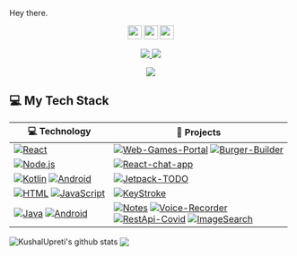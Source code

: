 Hey there.

<p align="center"><a href="https://www.facebook.com/kushal023/"><img src="https://img.shields.io/badge/facebook-%231DA1F2.svg?&style=for-the-badge&logo=facebook&logoColor=blue" height=25></a> <a href="https://www.linkedin.com/in/kushal-upreti-55240912a/"><img src="https://img.shields.io/badge/linkedin-%230077B5.svg?&style=for-the-badge&logo=linkedin&logoColor=white" height=25></a> <a href="https://www.instagram.com/kushal_u101/"><img src="https://img.shields.io/badge/instagram-%23E4405F.svg?&style=for-the-badge&logo=instagram&logoColor=white" height=25></a> 
</p>

<p align=center>
  <a href="https://github.com/KushalUpreti">
    <img src="https://badges.pufler.dev/visits/KushalUpreti/KushalUpreti?style=flat-square&color=black&logo=github">
  </a>
  <a href="https://github.com/KushalUpreti?tab=repositories">
    <img src="https://badges.pufler.dev/repos/KushalUpreti?style=flat-square&color=black&logo=github">
  </a>
</p>
<p align="center">
<a href="https://github.com/KushalUpreti?tab=repositories"><img src="https://img.shields.io/github/followers/KushalUpreti?style=social"></a>
</p>

## 💻 My Tech Stack

<!-- START OF PROFILE STACK, DO NOT REMOVE -->
| 💻 **Technology** | 🚀 **Projects** |
|-|-|
| [![React](https://img.shields.io/static/v1?label=&message=React&color=0008fa&logo=react&logoColor=0081fa)](https://reactjs.org/) | [![Web-Games-Portal](https://img.shields.io/static/v1?label=Web-Games-Portal&message=%20&color=000605&logo=github&logoColor=white&labelColor=000605)](https://github.com/KushalUpreti/WebGamesPortal) [![Burger-Builder](https://img.shields.io/static/v1?label=Burger-Builder&message=%20&color=000605&logo=github&logoColor=white&labelColor=000605)](https://github.com/KushalUpreti/Burger-Builder)
| [![Node.js](https://img.shields.io/static/v1?label=&message=Node.js&color=47d147&logo=node.js&logoColor=FFFFFF)](https://nodejs.org/en/) | [![React-chat-app](https://img.shields.io/static/v1?label=React-Chat-App&message=%20&color=000605&logo=github&logoColor=white&labelColor=000605)](https://github.com/KushalUpreti/React-Chat)  |
| [![Kotlin](https://img.shields.io/static/v1?label=&message=Kotlin&color=4FA1EF&logo=kotlin&logoColor=FFFFFF)](https://kotlinlang.org/) [![Android](https://img.shields.io/static/v1?label=&message=Android&color=ffffff&logo=android&logoColor=6fff00)](https://www.java.com/en/) | [![Jetpack-TODO](https://img.shields.io/static/v1?label=TODO&message=%20&color=000605&logo=github&logoColor=white&labelColor=000605)](https://github.com/KushalUpreti/Kotlin-Jetpack-TODO-app)  |
| [![HTML](https://img.shields.io/static/v1?label=&message=HTML&color=ff751a&logo=HTML5&logoColor=FFFFFF)](https://developer.mozilla.org/en-US/docs/Web/Guide/HTML/HTML5) [![JavaScript](https://img.shields.io/static/v1?label=&message=JavaScript&color=F1E05A&logo=javascript&logoColor=FFFFFF)](https://developer.mozilla.org/en-US/docs/Web/JavaScript)| [![KeyStroke](https://img.shields.io/static/v1?label=KeyStroke&message=%20&color=000605&logo=github&logoColor=white&labelColor=000605)](https://github.com/KushalUpreti/Keystroke)|
| [![Java](https://img.shields.io/static/v1?label=&message=Java&color=ffffff&logo=java&logoColor=b57b1d)](https://www.java.com/en/) [![Android](https://img.shields.io/static/v1?label=&message=Android&color=ffffff&logo=android&logoColor=6fff00)](https://www.java.com/en/) | [![Notes](https://img.shields.io/static/v1?label=Room-Persistence/Notes&message=%20&color=000605&logo=github&logoColor=white&labelColor=000605)](https://github.com/KushalUpreti/Room-Persistance) [![Voice-Recorder](https://img.shields.io/static/v1?label=Voice-Recorder&message=%20&color=000605&logo=github&logoColor=white&labelColor=000605)](https://github.com/KushalUpreti/VoiceRecorder)<br/> [![RestApi-Covid](https://img.shields.io/static/v1?label=RestApi-Covid&message=%20&color=000605&logo=github&logoColor=white&labelColor=000605)](https://github.com/KushalUpreti/RestApi-COVID-) [![ImageSearch](https://img.shields.io/static/v1?label=ImageSearch&message=%20&color=000605&logo=github&logoColor=white&labelColor=000605)](https://github.com/KushalUpreti/ImageSearch-App)

<img align="center" src="https://github-readme-stats.vercel.app/api?username=KushalUpreti&show_icons=true&include_all_commits=true&theme=radical" alt="KushalUpreti's github stats" />
<img align="center" src="https://github-readme-stats.vercel.app/api/top-langs/?username=KushalUpreti&layout=compact&theme=radical" />
